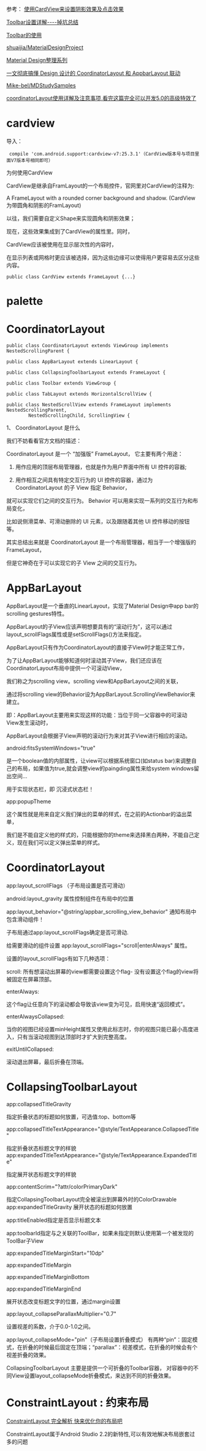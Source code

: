 

参考：
[使用CardView来设置阴影效果及点击效果](https://www.jianshu.com/p/9dd4db80d37a)

[Toolbar设置详解----掉坑总结](https://www.jianshu.com/p/7b5c99e1cfa3)

[Toolbar的使用](https://github.com/wangli135/BlogDemo/blob/master/toolbardemo/src/main/java/com/xks/toolbardemo/MainActivity.java)

[shuaijia/MaterialDesignProject](https://github.com/shuaijia/MaterialDesignProject/blob/master/app/build.gradle)

[Material Design整理系列](https://blog.csdn.net/jiashuai94/article/category/7141898)

[一文彻底搞懂 Design 设计的 CoordinatorLayout 和 AppbarLayout 联动](http://www.apkbus.com/blog-898535-68661.html)

[Mike-bel/MDStudySamples](https://github.com/Mike-bel/MDStudySamples/blob/master/app/src/main/java/com/yifeng/mdstudysamples/activity/FabActivity.java)

[coordinatorLayout使用详解及注意事项,看完这篇完全可以开发5.0的高级特效了](https://blog.csdn.net/qq_31340657/article/details/51918773)

cardview
========

导入：


```
 compile 'com.android.support:cardview-v7:25.3.1'（CardView版本号与项目里面V7版本号相同即可）
```


为何使用CardView 


CardView是继承自FramLayout的一个布局控件，官网里对CardView的注释为:

A FrameLayout with a rounded corner background and shadow.
(CardView为带圆角和阴影的FramLayout)

以往，我们需要自定义Shape来实现圆角和阴影效果；

现在，这些效果集成到了CardView的属性里。同时，

CardView应该被使用在显示层次性的内容时，

在显示列表或网格时更应该被选择，因为这些边缘可以使得用户更容易去区分这些内容。


```
public class CardView extends FrameLayout {...}
```





palette
====


CoordinatorLayout
====

```
public class CoordinatorLayout extends ViewGroup implements NestedScrollingParent {

```


```
public class AppBarLayout extends LinearLayout {

```

```
public class CollapsingToolbarLayout extends FrameLayout {

```

```
public class Toolbar extends ViewGroup {

```

```
public class TabLayout extends HorizontalScrollView {

```

```
public class NestedScrollView extends FrameLayout implements NestedScrollingParent,
        NestedScrollingChild, ScrollingView {
```


1、 CoordinatorLayout 是什么

我们不妨看看官方文档的描述：　　　

CoordinatorLayout 是一个 “加强版” FrameLayout， 它主要有两个用途：

1) 用作应用的顶层布局管理器，也就是作为用户界面中所有 UI 控件的容器;

2) 用作相互之间具有特定交互行为的 UI 控件的容器，通过为 CoordinatorLayout 的子 View 指定 Behavior， 

就可以实现它们之间的交互行为。 Behavior 可以用来实现一系列的交互行为和布局变化，

比如说侧滑菜单、可滑动删除的 UI 元素，以及跟随着其他 UI 控件移动的按钮等。

其实总结出来就是 CoordinatorLayout 是一个布局管理器，相当于一个增强版的 FrameLayout，

但是它神奇在于可以实现它的子 View 之间的交互行为。



AppBarLayout
===

AppBarLayout是一个垂直的LinearLayout，实现了Material Design中app bar的scrolling gestures特性。

AppBarLayout的子View应该声明想要具有的“滚动行为”，这可以通过layout_scrollFlags属性或是setScrollFlags()方法来指定。

AppBarLayout只有作为CoordinatorLayout的直接子View时才能正常工作，

为了让AppBarLayout能够知道何时滚动其子View，我们还应该在CoordinatorLayout布局中提供一个可滚动View，

我们称之为scrolling view。scrolling view和AppBarLayout之间的关联，

通过将scrolling view的Behavior设为AppBarLayout.ScrollingViewBehavior来建立。

即：AppBarLayout主要用来实现这样的功能：当位于同一父容器中的可滚动View发生滚动时，

AppBarLayout会根据子View声明的滚动行为来对其子View进行相应的滚动。




android:fitsSystemWindows="true"

是一个boolean值的内部属性，让view可以根据系统窗口(如status bar)来调整自己的布局，如果值为true,就会调整view的paingding属性来给system windows留出空间...

用于实现状态栏，即 沉浸式状态栏！

app:popupTheme

这个属性就是用来自定义我们弹出的菜单的样式，在之前的Actionbar的溢出菜单，

我们是不能自定义他的样式的，只能根据你的theme来选择黑白两种，不能自己定义，现在我们可以定义弹出菜单的样式。



CoordinatorLayout
===

app:layout_scrollFlags （子布局设置是否可滑动）

android:layout_gravity 属性控制组件在布局中的位置

app:layout_behavior="@string/appbar_scrolling_view_behavior" 通知布局中包含滑动组件！

 

子布局通过app:layout_scrollFlags确定是否可滑动.

给需要滑动的组件设置 app:layout_scrollFlags="scroll|enterAlways" 属性。 

设置的layout_scrollFlags有如下几种选项： 

scroll: 所有想滚动出屏幕的view都需要设置这个flag- 没有设置这个flag的view将被固定在屏幕顶部。

enterAlways: 

这个flag让任意向下的滚动都会导致该view变为可见，启用快速“返回模式”。 

enterAlwaysCollapsed: 

当你的视图已经设置minHeight属性又使用此标志时，你的视图只能已最小高度进入，只有当滚动视图到达顶部时才扩大到完整高度。 

exitUntilCollapsed:
 
滚动退出屏幕，最后折叠在顶端。

CollapsingToolbarLayout
===

app:collapsedTitleGravity 

指定折叠状态的标题如何放置，可选值:top、bottom等

app:collapsedTitleTextAppearance="@style/TextAppearance.CollapsedTitle"

指定折叠状态标题文字的样貌
app:expandedTitleTextAppearance="@style/TextAppearance.ExpandedTitle"

指定展开状态标题文字的样貌

app:contentScrim="?attr/colorPrimaryDark"

指定CollapsingToolbarLayout完全被滚出到屏幕外时的ColorDrawable
app:expandedTitleGravity  展开状态的标题如何放置

app:titleEnabled指定是否显示标题文本

app:toolbarId指定与之关联的ToolBar，如果未指定则默认使用第一个被发现的ToolBar子View

app:expandedTitleMarginStart="10dp"

app:expandedTitleMargin

app:expandedTitleMarginBottom

app:expandedTitleMarginEnd

展开状态改变标题文字的位置，通过margin设置

app:layout_collapseParallaxMultiplier="0.7"

设置视差的系数，介于0.0-1.0之间。

app:layout_collapseMode="pin"（子布局设置折叠模式）
有两种“pin”：固定模式，在折叠的时候最后固定在顶端；“parallax”：视差模式，在折叠的时候会有个视差折叠的效果。

 

CollapsingToolbarLayout 主要是提供一个可折叠的Toolbar容器，
对容器中的不同View设置layout_collapseMode折叠模式，来达到不同的折叠效果。

 
ConstraintLayout : 约束布局
====

[ConstraintLayout 完全解析 快来优化你的布局吧](https://blog.csdn.net/lmj623565791/article/details/78011599)

ConstraintLayout属于Android Studio 2.2的新特性,可以有效地解决布局嵌套过多的问题










